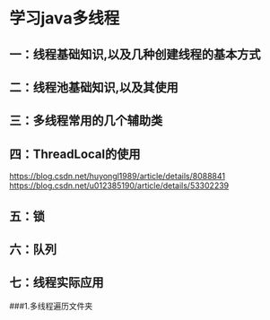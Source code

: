 # 学习java多线程
## 一：线程基础知识,以及几种创建线程的基本方式
## 二：线程池基础知识,以及其使用
## 三：多线程常用的几个辅助类 
## 四：ThreadLocal的使用
https://blog.csdn.net/huyongl1989/article/details/8088841
https://blog.csdn.net/u012385190/article/details/53302239
## 五：锁
## 六：队列  
## 七：线程实际应用 
###1.多线程遍历文件夹 